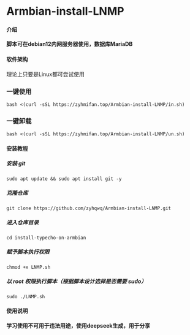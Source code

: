 # Armbian-install-LNMP
#### 介绍
**脚本可在debian12内网服务器使用，数据库MariaDB**

#### 软件架构
理论上只要是Linux都可尝试使用

### 一键使用
```
bash <(curl -sSL https://zyhmifan.top/Armbian-install-LNMP/in.sh)
```

### 一键卸载
```
bash <(curl -sSL https://zyhmifan.top/Armbian-install-LNMP/un.sh)
```

#### 安装教程
##### 安装 git
```
sudo apt update && sudo apt install git -y
```
##### 克隆仓库
```
git clone https://github.com/zyhqwq/Armbian-install-LNMP.git
```
##### 进入仓库目录
```
cd install-typecho-on-armbian
```
##### 赋予脚本执行权限
```
chmod +x LNMP.sh
```
##### 以 root 权限执行脚本（根据脚本设计选择是否需要 sudo）
```
sudo ./LNMP.sh
```

#### 使用说明

**学习使用不可用于违法用途，使用deepseek生成，用于分享**

